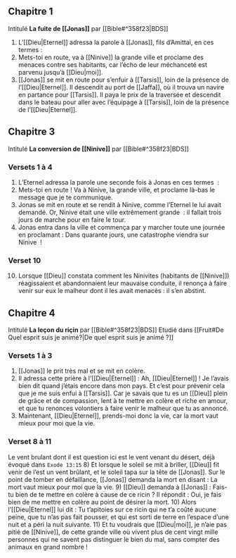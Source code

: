 ## Chapitre 1
Intitulé **La fuite de [[Jonas]]** par [[Bible#^358f23|BDS]]
1) L’[[Dieu|Eternel]] adressa la parole à [[Jonas]], fils d’Amittaï, en ces termes :
2) Mets-toi en route, va à [[Ninive]] la grande ville et proclame des menaces contre ses habitants, car l’écho de leur méchanceté est parvenu jusqu’à [[Dieu|moi]].
3) [[Jonas]] se mit en route pour s’enfuir à [[Tarsis]], loin de la présence de l’[[Dieu|Eternel]]. Il descendit au port de [[Jaffa]], où il trouva un navire en partance pour [[Tarsis]]. Il paya le prix de la traversée et descendit dans le bateau pour aller avec l’équipage à [[Tarsis]], loin de la présence de l’[[Dieu|Eternel]].

## Chapitre 3
Intitulé **La conversion de [[Ninive]]** par [[Bible#^358f23|BDS]]
### Versets 1 à 4
1) L’Eternel adressa la parole une seconde fois à Jonas en ces termes  : 
2) Mets-toi en route ! Va à Ninive, la grande ville, et proclame là-bas le message que je te communique.
3) Jonas se mit en route et se rendit à Ninive, comme l’Eternel le lui avait demandé. Or, Ninive était une ville extrêmement grande  : il fallait trois jours de marche pour en faire le tour.
4) Jonas entra dans la ville et commença par y marcher toute une journée en proclamant : Dans quarante jours, une catastrophe viendra sur Ninive  !
### Verset 10
10) Lorsque [[Dieu]] constata comment les Ninivites (habitants de [[Ninive]]) réagissaient et abandonnaient leur mauvaise conduite, il renonça à faire venir sur eux le malheur dont il les avait menacés : il s’en abstint.

## Chapitre 4
Intitulé **La leçon du riçin** par [[Bible#^358f23|BDS]]
Etudié dans [[Fruit#De Quel esprit suis je animé?|De quel esprit suis je animé ?]]
### Versets 1 à 3
1) [[Jonas]] le prit très mal et se mit en colère.
2) Il adressa cette prière à l’[[Dieu|Eternel]] : Ah, [[Dieu|Eternel]] ! Je l’avais bien dit quand j’étais encore dans mon pays. Et c’est pour prévenir cela que je me suis enfui à [[Tarsis]]. Car je savais que tu es un [[Dieu]] plein de grâce et de compassion, lent à te mettre en colère et riche en amour, et que tu renonces volontiers à faire venir le malheur que tu as annoncé.
3) Maintenant, [[Dieu|Eternel]], prends-moi donc la vie, car la mort vaut mieux pour moi que la vie.
### Verset 8 à 11
Le vent brulant dont il est question ici est le vent venant du désert, déjà évoqué dans `Exode 13:15`
8) Et lorsque le soleil se mit à briller, [[Dieu]] fit venir de l’est un vent brûlant, et le soleil tapa sur la tête de [[Jonas]]. Sur le point de tomber en défaillance, [[Jonas]] demanda la mort en disant : La mort vaut mieux pour moi que la vie.
9) [[Dieu]] demanda à [[Jonas]] : Fais-tu bien de te mettre en colère à cause de ce ricin ?
   Il répondit : Oui, je fais bien de me mettre en colère au point de désirer la mort.
10) Alors l’[[Dieu|Eternel]] lui dit : Tu t’apitoies sur ce ricin qui ne t’a coûté aucune peine, que tu n’as pas fait pousser, et qui est sorti de terre en l’espace d’une nuit et a péri la nuit suivante.
11) Et tu voudrais que [[Dieu|moi]], je n’aie pas pitié de [[Ninive]], de cette grande ville où vivent plus de cent vingt mille personnes qui ne savent pas distinguer le bien du mal, sans compter des animaux en grand nombre !
